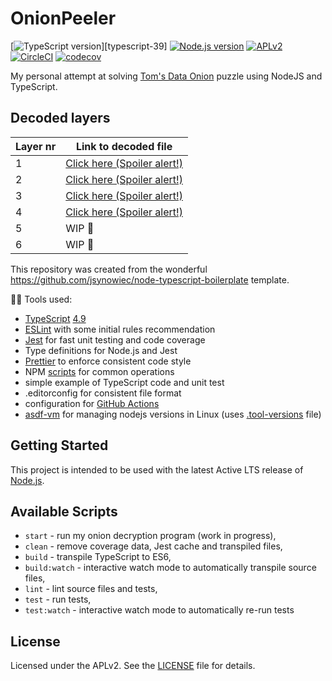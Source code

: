 # OnionPeeler

[![TypeScript version][ts-badge]][typescript-39]
[![Node.js version][nodejs-badge]][nodejs]
[![APLv2][license-badge]][license]
[![CircleCI](https://circleci.com/gh/barthogenes/OnionPeeler/tree/master.svg?style=svg)](https://circleci.com/gh/barthogenes/OnionPeeler/tree/master)
[![codecov](https://codecov.io/gh/barthogenes/OnionPeeler/branch/master/graph/badge.svg?token=4RP6MXG20B)](https://codecov.io/gh/barthogenes/OnionPeeler)

My personal attempt at solving [Tom's Data Onion](https://www.tomdalling.com/toms-data-onion/) puzzle using NodeJS and TypeScript.

## Decoded layers

| **Layer nr** | **Link to decoded file**                          |
| ------------ | ------------------------------------------------- |
| 1            | [Click here (Spoiler alert!)](Layer0-Decoded.txt) |
| 2            | [Click here (Spoiler alert!)](Layer1-Decoded.txt) |
| 3            | [Click here (Spoiler alert!)](Layer2-Decoded.txt) |
| 4            | [Click here (Spoiler alert!)](Layer3-Decoded.txt) |
| 5            | WIP 🚧                                             |
| 6            | WIP 🚧                                             |

This repository was created from the wonderful <https://github.com/jsynowiec/node-typescript-boilerplate> template.

🏃🏽 Tools used:

- [TypeScript][typescript] [4.9][typescript-49]
- [ESLint][eslint] with some initial rules recommendation
- [Jest][jest] for fast unit testing and code coverage
- Type definitions for Node.js and Jest
- [Prettier][prettier] to enforce consistent code style
- NPM [scripts](#available-scripts) for common operations
- simple example of TypeScript code and unit test
- .editorconfig for consistent file format
- configuration for [GitHub Actions][gh-actions]
- [asdf-vm](https://asdf-vm.com/) for managing nodejs versions in Linux (uses [.tool-versions](./.tool-versions) file)

## Getting Started

This project is intended to be used with the latest Active LTS release of [Node.js][nodejs].

## Available Scripts

- `start` - run my onion decryption program (work in progress),
- `clean` - remove coverage data, Jest cache and transpiled files,
- `build` - transpile TypeScript to ES6,
- `build:watch` - interactive watch mode to automatically transpile source files,
- `lint` - lint source files and tests,
- `test` - run tests,
- `test:watch` - interactive watch mode to automatically re-run tests

## License

Licensed under the APLv2. See the [LICENSE](https://github.com/barthogenes/OnionPeeler/blob/master/LICENSE) file for details.

[ts-badge]: https://img.shields.io/badge/TypeScript-4.9.5-blue.svg
[nodejs-badge]: https://img.shields.io/badge/Node.js-%3E=%2019-blue.svg
[nodejs]: https://nodejs.org/dist/latest-v19.x/docs/api/
[typescript]: https://www.typescriptlang.org/
[typescript-49]: https://www.typescriptlang.org/docs/handbook/release-notes/typescript-4-9.html
[license-badge]: https://img.shields.io/badge/license-APLv2-blue.svg
[license]: https://github.com/barthogenes/OnionPeeler/blob/master/LICENSE
[jest]: https://facebook.github.io/jest/
[eslint]: https://github.com/eslint/eslint
[gh-actions]: https://github.com/features/actions
[prettier]: https://prettier.io
